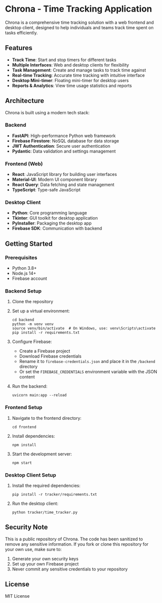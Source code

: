 # Chrona - Time Tracking Application

Chrona is a comprehensive time tracking solution with a web frontend and desktop client, designed to help individuals and teams track time spent on tasks efficiently.

## Features

- **Track Time**: Start and stop timers for different tasks
- **Multiple Interfaces**: Web and desktop clients for flexibility
- **Task Management**: Create and manage tasks to track time against
- **Real-time Tracking**: Accurate time tracking with intuitive interface
- **Desktop Mini-timer**: Floating mini-timer for desktop users
- **Reports & Analytics**: View time usage statistics and reports

## Architecture

Chrona is built using a modern tech stack:

### Backend
- **FastAPI**: High-performance Python web framework
- **Firebase Firestore**: NoSQL database for data storage
- **JWT Authentication**: Secure user authentication
- **Pydantic**: Data validation and settings management

### Frontend (Web)
- **React**: JavaScript library for building user interfaces
- **Material-UI**: Modern UI component library
- **React Query**: Data fetching and state management
- **TypeScript**: Type-safe JavaScript

### Desktop Client
- **Python**: Core programming language
- **Tkinter**: GUI toolkit for desktop application
- **PyInstaller**: Packaging the desktop app
- **Firebase SDK**: Communication with backend

## Getting Started

### Prerequisites
- Python 3.8+
- Node.js 14+
- Firebase account

### Backend Setup

1. Clone the repository
2. Set up a virtual environment:
   ```
   cd backend
   python -m venv venv
   source venv/bin/activate  # On Windows, use: venv\Scripts\activate
   pip install -r requirements.txt
   ```
3. Configure Firebase:
   - Create a Firebase project
   - Download Firebase credentials
   - Rename it to `firebase-credentials.json` and place it in the `/backend` directory
   - Or set the `FIREBASE_CREDENTIALS` environment variable with the JSON content

4. Run the backend:
   ```
   uvicorn main:app --reload
   ```

### Frontend Setup

1. Navigate to the frontend directory:
   ```
   cd frontend
   ```

2. Install dependencies:
   ```
   npm install
   ```

3. Start the development server:
   ```
   npm start
   ```

### Desktop Client Setup

1. Install the required dependencies:
   ```
   pip install -r tracker/requirements.txt
   ```

2. Run the desktop client:
   ```
   python tracker/time_tracker.py
   ```

## Security Note

This is a public repository of Chrona. The code has been sanitized to remove any sensitive information. If you fork or clone this repository for your own use, make sure to:

1. Generate your own security keys
2. Set up your own Firebase project
3. Never commit any sensitive credentials to your repository

## License

MIT License 